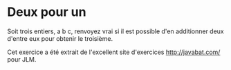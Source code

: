 
# Deux pour un #
Soit trois entiers, a b c, renvoyez vrai si il est possible d'en additionner
deux d'entre eux pour obtenir le troisième.

Cet exercice a été extrait de l'excellent site d'exercices
http://javabat.com/ pour JLM.

